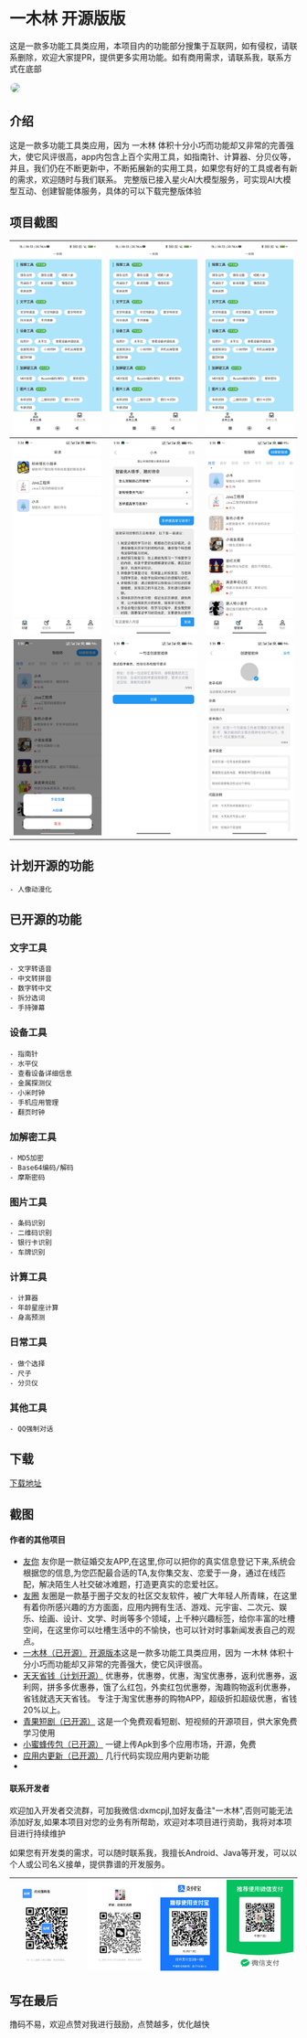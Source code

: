 # 一木林 开源版版
这是一款多功能工具类应用，本项目内的功能部分搜集于互联网，如有侵权，请联系删除，欢迎大家提PR，提供更多实用功能。如有商用需求，请联系我，联系方式在底部

<img src="./pictures/扫码_搜索联合传播样式-标准色版.png" style="border:2px solid #f4f4f4;border-radius:10px"/>

## 介绍
这是一款多功能工具类应用，因为 一木林 体积十分小巧而功能却又非常的完善强大，使它风评很高，app内包含上百个实用工具，如指南针、计算器、分贝仪等，并且，我们仍在不断更新中，不断拓展新的实用工具，如果您有好的工具或者有新的需求，欢迎随时与我们联系。
完整版已接入星火AI大模型服务，可实现AI大模型互动、创建智能体服务，具体的可以下载完整版体验

## 项目截图

| ![输入图片说明](pictures/img.png)                 | ![输入图片说明](pictures/img.png)                 | ![输入图片说明](pictures/img.png)                 |
|---------------------------------------------|---------------------------------------------|---------------------------------------------|
| ![输入图片说明](pictures/微信图片_20250218153630.jpg) | ![输入图片说明](pictures/微信图片_20250218153649.jpg) | ![输入图片说明](pictures/微信图片_20250218153654.jpg) |
| ![输入图片说明](pictures/微信图片_20250218153659.jpg) | ![输入图片说明](pictures/微信图片_20250218153704.jpg) | ![输入图片说明](pictures/微信图片_20250218153709.jpg) |

## 计划开源的功能
    - 人像动漫化

## 已开源的功能

### 文字工具
    - 文字转语音
    - 中文转拼音
    - 数字转中文
    - 拆分选词
    - 手持弹幕

### 设备工具
    - 指南针
    - 水平仪
    - 查看设备详细信息
    - 金属探测仪
    - 小米时钟
    - 手机应用管理
    - 翻页时钟

### 加解密工具
    - MD5加密
    - Base64编码/解码
    - 摩斯密码

### 图片工具
    - 条码识别
    - 二维码识别
    - 银行卡识别
    - 车牌识别

### 计算工具
    - 计算器
    - 年龄星座计算
    - 身高预测

### 日常工具
    - 做个选择
    - 尺子
    - 分贝仪

### 其他工具
    - QQ强制对话

## 下载
[下载地址](https://sj.qq.com/appdetail/com.yimulin.mobile)

## 截图


#### 作者的其他项目
- [友你](https://sj.qq.com/appdetail/com.youni.mobile) 友你是一款征婚交友APP,在这里,你可以把你的真实信息登记下来,系统会根据您的信息,为您匹配最合适的TA,友你集交友、恋爱于一身，通过在线匹配，解决陌生人社交破冰难题，打造更真实的恋爱社区。
- [友圈](https://sj.qq.com/appdetail/com.youquan.mobile) 友圈是一款基于圈子交友的社区交友软件，被广大年轻人所青睐，在这里有着你所感兴趣的方方面面，应用内拥有生活、游戏、元宇宙、二次元、娱乐、绘画、设计、文学、时尚等多个领域，上千种兴趣标签，给你丰富的吐槽空间，在这里你可以吐槽生活中的不愉快，也可以针对时事新闻发表自己的观点。
- [一木林（已开源）](https://sj.qq.com/appdetail/com.yimulin.mobile) [开源版本](https://github.com/dxmwl/Yimulin)这是一款多功能工具类应用，因为 一木林 体积十分小巧而功能却又非常的完善强大，使它风评很高。
- [天天省钱（计划开源）](https://sj.qq.com/appdetail/com.ttsq.mobile) 优惠券，优惠劵，优惠，淘宝优惠券，返利优惠券，返利网，拼多多优惠券，饿了么红包，外卖红包优惠劵，淘趣购物返利优惠券，省钱就选天天省钱。 专注于淘宝优惠券的购物APP，超级折扣超级优惠，省钱20%以上。
- [青果短剧（已开源）](https://github.com/dxmwl/qg_android) 这是一个免费观看短剧、短视频的开源项目，供大家免费学习使用
- [小蜜蜂传包（已开源）](https://github.com/dxmwl/new_bee_upload_app) 一键上传Apk到多个应用市场，开源，免费
- [应用内更新（已开源）](https://github.com/dxmwl/update_app_online) 几行代码实现应用内更新功能
- 
#### 联系开发者
欢迎加入开发者交流群，可加我微信:dxmcpjl,加好友备注"一木林",否则可能无法添加好友,如果本项目对您的业务有所帮助，欢迎对本项目进行资助，我将对本项目进行持续维护

如果您有开发类的需求，可以随时联系我，我擅长Android、Java等开发，可以以个人或公司名义接单，提供靠谱的开发服务。

| ![输入图片说明](pictures/6f4e4459ef7777c93b1e6ad351e2d96.jpg) | ![输入图片说明](pictures/751b466d70425e942fd25318c4c68b6.jpg) | ![输入图片说明](pictures/dd1fae18c9c1bf30d50070e951dfe39.jpg) | ![输入图片说明](pictures/54a5061995e4cd45dbc2be36e4dd8d0.jpg) |
|---------------------------------------------------------|---------------------------------------------------------|---------------------------------------------------------|---------------------------------------------------------|

## 写在最后
撸码不易，欢迎点赞对我进行鼓励，点赞越多，优化越快